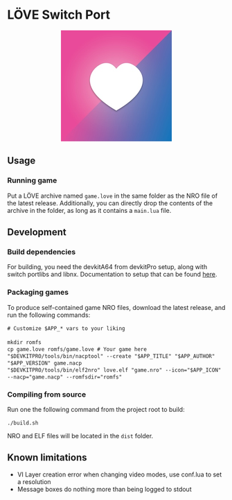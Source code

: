 LÖVE Switch Port
==================

<p align="center"><img src="icon.jpg"></p>

## Usage

### Running game

Put a LÖVE archive named `game.love` in the same folder as the NRO file of the latest release.
Additionally, you can directly drop the contents of the archive in the folder, as long as it contains a `main.lua` file.

## Development

### Build dependencies

For building, you need the devkitA64 from devkitPro setup, along with switch portlibs and libnx.
Documentation to setup that can be found [here](https://switchbrew.org/wiki/Setting_up_Development_Environment).

### Packaging games

To produce self-contained game NRO files, download the latest release, and run the following commands:

```
# Customize $APP_* vars to your liking

mkdir romfs
cp game.love romfs/game.love # Your game here
"$DEVKITPRO/tools/bin/nacptool" --create "$APP_TITLE" "$APP_AUTHOR" "$APP_VERSION" game.nacp
"$DEVKITPRO/tools/bin/elf2nro" love.elf "game.nro" --icon="$APP_ICON" --nacp="game.nacp" --romfsdir="romfs"
```

### Compiling from source

Run one the following command from the project root to build:

```
./build.sh
```

NRO and ELF files will be located in the `dist` folder.

## Known limitations

* VI Layer creation error when changing video modes, use conf.lua to set a resolution 
* Message boxes do nothing more than being logged to stdout